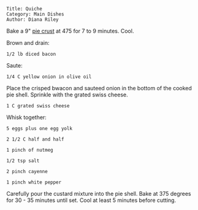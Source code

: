 ~~~ recipe-info
Title: Quiche
Category: Main Dishes
Author: Diana Riley
~~~

Bake a 9" [pie crust](../#id=PieCrust&categories.0=Desserts) at 475 for 7 to 9 minutes. Cool.

Brown and drain:

~~~ recipe-ingredients
1/2 lb diced bacon
~~~

Saute:

~~~ recipe-ingredients
1/4 C yellow onion in olive oil
~~~

Place the crisped bwacon and sauteed onion in the bottom of the cooked pie shell. Sprinkle with the
grated swiss cheese.

~~~ recipe-ingredients
1 C grated swiss cheese
~~~

Whisk together:

~~~ recipe-ingredients
5 eggs plus one egg yolk

2 1/2 C half and half

1 pinch of nutmeg

1/2 tsp salt

2 pinch cayenne

1 pinch white pepper
~~~

Carefully pour the custard mixture into the pie shell. Bake at 375 degrees for 30 - 35 minutes until
set. Cool at least 5 minutes before cutting.

